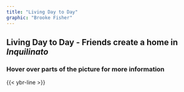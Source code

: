 ```yaml
---
title: "Living Day to Day"
graphic: "Brooke Fisher"
---
```

<section class="interactive">
    <h2 class="interactive__title">
      Living Day to Day - Friends create a home in <em>Inquilinato</em>
    </h2>
    <h3 class="interactive__subhead">
      Hover over parts of the picture for more information
    </h3>
    {{< ybr-line >}}
  <div class="interactive__image interactive__body">
    <svg id="interactive__svg" xmlns="http://www.w3.org/2000/svg" xmlns:xlink="http://www.w3.org/1999/xlink"
      viewBox="0 0 1154 758">
      <defs>
        <style>
          svg#interactive__svg {
            background-image: url("assets/photo-interactive.jpg");
            background-size: 100% 100%;
            background-repeat: no-repeat;
            max-width: 900px;
            width: 90%;
          }
          polygon {
            fill: transparent;
            cursor: pointer;
            transition: fill 0.2s
          }
          svg polygon:focus,
          svg polygon:hover {
            outline: none;
          }
          svg polygon:hover {
            fill: rgba(199, 0, 50, 0.36);
            cursor: pointer;
          }
        </style>
      </defs>
      <g id="floor">
        <title>Floor</title>
        <polygon class="cls-1"
          points="625 755 695 754 695 744 691 730 692 709 696 699 690 682 690 669 688 663 678 653 671 626 660 620 660 609 661 592 661 583 651 589 643 598 637 605 633 614 623 622 616 625 606 626 595 623 586 614 587 605 598 593 605 584 611 576 618 576 624 568 623 554 630 507 623 496 613 489 607 498 604 504 607 513 607 520 600 522 574 532 560 539 593 653 604 657 619 656 625 672 632 693 638 720 630 729 635 740 625 755" />
      </g>
      <g id="wall">
        <title>Wall</title>
        <polygon class="cls-1"
          points="156 753 0 758 0 0 1152 0 1154 677 1139 660 1135 642 1130 632 1108 610 1113 586 1113 574 1114 559 1120 546 1127 531 1125 519 1112 510 1100 495 1095 479 1085 464 1063 458 1045 467 1026 484 1014 493 995 500 982 503 975 490 966 473 961 464 950 460 953 442 954 427 963 412 967 401 969 394 960 387 949 384 941 380 929 378 922 375 915 370 929 359 931 352 932 345 934 332 935 307 927 294 900 287 886 289 869 302 858 320 851 332 849 349 843 336 836 324 829 316 822 311 817 292 813 274 803 263 785 265 783 271 771 271 771 261 764 264 759 257 743 255 726 263 705 269 696 272 693 244 689 217 682 204 669 195 660 186 657 175 663 156 653 130 641 121 619 125 609 135 604 149 594 141 584 147 578 163 574 170 557 188 539 209 527 226 536 233 569 228 591 224 597 221 598 240 592 256 596 266 599 279 597 287 581 290 572 301 557 303 538 304 522 299 512 301 500 317 492 329 480 343 467 325 455 310 449 301 441 292 427 298 420 291 411 287 399 287 393 282 380 283 377 271 365 269 358 250 364 235 366 226 357 217 346 210 339 202 332 197 327 193 319 197 311 205 299 184 294 162 292 146 285 137 271 138 258 138 244 140 236 146 226 152 214 159 211 167 217 184 235 250 233 268 239 289 240 295 234 300 239 311 240 320 217 308 190 309 170 316 140 333 132 337 127 330 117 326 99 339 91 352 88 367 97 378 103 381 99 389 93 400 85 405 94 411 101 428 105 443 112 453 114 460 101 469 89 491 79 520 79 533 83 596 102 640 125 668 136 697 148 729 156 753" />
      </g>
      <g id=bed>
        <title>Bed</title>
        <polygon class="cls-1"
          points="754 755 806 749 822 750 850 749 875 753 923 755 972 751 1011 741 1050 728 1091 718 1112 709 1135 694 1144 681 1138 650 1130 632 1115 616 1092 593 1080 583 981 495 950 460 940 471 920 506 912 535 919 570 924 597 934 640 940 673 931 744 877 741 884 673 881 652 860 629 844 608 832 600 806 605 792 614 771 627 750 639 740 656 735 682 729 714 726 724 679 633 696 586 720 565 737 557 761 542 782 526 793 487 800 449 805 427 807 417 797 422 788 449 781 456 767 461 756 451 749 436 760 439 770 430 783 404 789 388 808 355 817 345 829 346 849 349 828 320 822 311 805 330 787 337 768 342 757 347 748 347 754 364 748 373 739 375 740 386 744 402 741 422 740 450 731 462 717 470 703 480 683 497 670 515 664 540 655 585 678 657 688 663 692 695 690 713 691 730 700 747 702 754 754 755" />
      </g>
      <g id="bed2">
        <title>Bed</title>
        <polygon class="cls-1"
          points="417 754 445 753 496 755 540 750 586 744 630 729 621 666 619 656 596 661 555 521 550 504 560 489 557 468 546 442 535.5 431.5 529 425 507 422 488 424 479 430 470 452 462 463 440 463 430 466 421 487 423 536 449 499 460 474 494 428 523 430 539 441 550 460 556 486 541 510 510 535 505 545 506 557 489 581 474 608 467 642 455 654 459 665 447 675 440 702 441 717 443 725 434 727 422 730 414 742 403 750 395 755 417 754" />
      </g>
      <g id="bags">
        <title>Bags</title>
        <polygon class="cls-1"
          points="214 159 230 155 241 146 250 143 260 144 275 142 287 144 294 162 293 180 302 197 311 210 323 202 342 212 351 224 360 224 364 235 354 250 365 269 377 271 381 296 385 286 399 287 411 287 420 291 429 313 436 304 432 296 449 301 454 315 475 340 482 347 492 329 500 317 512 305 522 299 533 303 552 307 572 301 551 324 547 342 539 350 541 370 541 404 535 427 512 425 499 423 488 424 481 439 451 450 429 450 416 421 409 402 401 392 389 384 382 379 380 372 372 372 353 367 327 355 304 353 288 356 274 361 267 346 261 337 254 330 245 299 234 259 238 246 230 228 221 192 216 178 211 167 214 159" />
      </g>
    </svg>
    <div class="hidden" id="room__info"></div>
  </div>
</section>

<script>
  var room = document.getElementById('floor');
  var bed = document.getElementById('bed');
  var wall = document.getElementById('wall');
  var bed2 = document.getElementById('bed2');
  var bags = document.getElementById('bags');
  var infoBox = document.getElementById('room__info');

  floor.onclick = function () {
    var html = '';
    html += '<p>Many Venezuelans rent out <em>Inquilinato</em>, or daily rooms, to sleep in during the night. The rooms are on average 2 meters by 2 meters or 43 square feet. Multiple families usually sleep in one room. Rooms cost an average of $10 USD. The group of friends, Carlos Gabedes, Jonelle Gabedes, Michael Sanchez, Yuneda Nelo, and Genesis Moreno, sells candy on the street to make ends meet.</p>';
    if (infoBox.innerHTML != html) {
      infoBox.innerHTML = html;
    } else {
      infoBox.classList.toggle('hidden');
    }
  }

  bed.onclick = function () {
    var html = '';
    html += '<p>Each room has one bed in them. At night, the friends pull out rollaway beds to sleep on. Venezuelans in these types of living situations often develop bed sores and rashes from close sleeping quarters.</p>';
    if (infoBox.innerHTML != html) {
      infoBox.innerHTML = html;
    } else {
      infoBox.classList.toggle('hidden');
    }
  }

  bed2.onclick = function () {
    var html = '';
    html += '<p>Each room has one bed in them. At night, the friends pull out rollaway beds to sleep on. Venezuelans in these types of living situations often develop bed sores and rashes from close sleeping quarters.</p>';
    if (infoBox.innerHTML != html) {
      infoBox.innerHTML = html;
    } else {
      infoBox.classList.toggle('hidden');
    }
  }

  bags.onclick = function () {
    var html = '';
    html += '<p>Venezuelans are escaping across the border with the clothes on their backs and a handful of suitcases, backpacks and duffle bags as they cross over the Venezuela-Colombia border by foot.</p>';
    if (infoBox.innerHTML != html) {
      infoBox.innerHTML = html;
    } else {
      infoBox.classList.toggle('hidden');
    }
  }

  wall.onclick = function () {
    var html = '';
    html += '<p>There are no windows in this tiny room, which is a part of a hall-style dorm. The only entertainment in the room is a small TV atop a dresser which everyone in the room shares. </p>';
    if (infoBox.innerHTML != html) {
      infoBox.innerHTML = html;
    } else {
      infoBox.classList.toggle('hidden');
    }
  }
</script>